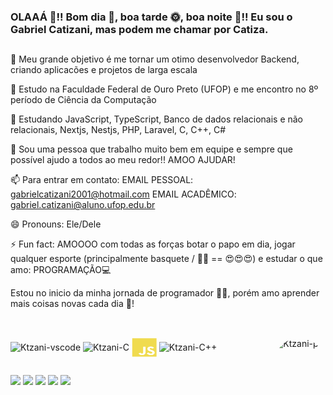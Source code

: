 ### OLAAÁ 👋!! Bom dia 🌝, boa tarde 🌞, boa noite 🌚!! Eu sou o Gabriel Catizani, mas podem me chamar por Catiza. 

##

🔭 Meu grande objetivo é me tornar um otimo desenvolvedor Backend, criando aplicacões e projetos de larga escala

🏫 Estudo na Faculdade Federal de Ouro Preto (UFOP) e me encontro no 8º período de Ciência da Computação

🌱 Estudando JavaScript, TypeScript, Banco de dados relacionais e não relacionais, Nextjs, Nestjs, PHP, Laravel, C, C++, C#

👯 Sou uma pessoa que trabalho muito bem em equipe e sempre que possível ajudo a todos ao meu redor!! AMOO AJUDAR!

📫 Para entrar em contato:
EMAIL PESSOAL: gabrielcatizani2001@hotmail.com
EMAIL ACADÊMICO: gabriel.catizani@aluno.ufop.edu.br

😄 Pronouns: Ele/Dele

⚡ Fun fact: AMOOOO com todas as forças botar o papo em dia, jogar qualquer esporte (principalmente basquete / 🏀🏀 == 😍😍😍) e estudar o que amo: PROGRAMAÇÃO💻

Estou no inicio da minha jornada de programador 🧗‍♂, porém amo aprender mais coisas novas cada dia 📖!


##

<div style="display: inline_block"><br>
  <img align="center" alt="Ktzani-vscode" height="30" width="40" src="https://cdn.jsdelivr.net/gh/devicons/devicon/icons/vscode/vscode-original.svg">
  <img align="center" alt="Ktzani-C" height="30" width="40" src="https://cdn.jsdelivr.net/gh/devicons/devicon/icons/c/c-original.svg">
  <img align="center" alt="Ktzani-Js" height="30" width="40" src="https://raw.githubusercontent.com/devicons/devicon/master/icons/javascript/javascript-plain.svg">
  <img align="center" alt="Ktzani-C++" height="30" width="60" src="https://img.shields.io/badge/C%2B%2B-00599C?style=for-the-badge&logo=c%2B%2B&logoColor=white">
  <img align="right" alt="Ktzani-pic" height="150" style="border-radius:50px;" src="https://i.pinimg.com/originals/95/dd/60/95dd6052a734c650ccc719a5e11bd1b5.gif">
</div>      
      
##
      
<div>
  <a href="https://www.instagram.com/gabriel_catiza/" target="_blank"><img src="https://img.shields.io/badge/-Instagram-%23E4405F?style=for-the-badge&logo=instagram&logoColor=white" target="_blank"></a>
  <a href="https://www.twitch.tv/ktzani" target="_blank"><img src="https://img.shields.io/badge/Twitch-9146FF?style=for-the-badge&logo=twitch&logoColor=white" target="_blank"></a>
  <a href = "mailto:gabrielcatizani2001@hotmail.com"><img src="https://img.shields.io/badge/Microsoft_Outlook-0078D4?style=for-the-badge&logo=microsoft-outlook&logoColor=white" target="_blank"></a>
  <a href = "mailto:gabriel.catizani@aluno.ufop.edu.br"><img src="https://img.shields.io/badge/Gmail-D14836?style=for-the-badge&logo=gmail&logoColor=white" target="_blank"></a>
  <a href="https://www.linkedin.com/in/gabriel-catizani-faria-oliveira-25a92221b/" target="_blank"><img src="https://img.shields.io/badge/-LinkedIn-%230077B5?style=for-the-badge&logo=linkedin&logoColor=white" target="_blank"></a> 
</div>
